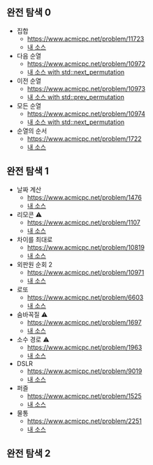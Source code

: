 ## 완전 탐색 0
- 집합
	- https://www.acmicpc.net/problem/11723
	- [내 소스](https://github.com/HelloWoori/AlgorithmStudyWithBaekjoon/blob/master/ExhaustiveSearch/Set.cpp)
- 다음 순열
	- https://www.acmicpc.net/problem/10972
	- [내 소스 with std::next_permutation](https://github.com/HelloWoori/AlgorithmStudyWithBaekjoon/blob/master/ExhaustiveSearch/NextPermutation.cpp)
- 이전 순열
	- https://www.acmicpc.net/problem/10973
	- [내 소스 with std::prev_permutation](https://github.com/HelloWoori/AlgorithmStudyWithBaekjoon/blob/master/ExhaustiveSearch/PrevPermutation.cpp)
- 모든 순열
	- https://www.acmicpc.net/problem/10974
	- [내 소스 with std::next_permutation](https://github.com/HelloWoori/AlgorithmStudyWithBaekjoon/blob/master/ExhaustiveSearch/AllPermutation.cpp)
- 순열의 순서
	- https://www.acmicpc.net/problem/1722
	- [내 소스](https://github.com/HelloWoori/AlgorithmStudyWithBaekjoon/blob/master/ExhaustiveSearch/SequenceOfPermutation.cpp)

## 완전 탐색 1
- 날짜 계산
	- https://www.acmicpc.net/problem/1476
	- [내 소스](https://github.com/HelloWoori/AlgorithmStudyWithBaekjoon/blob/master/ExhaustiveSearch/CalcDate.cpp)
- 리모콘 ⚠️
	- https://www.acmicpc.net/problem/1107
	- [내 소스](https://github.com/HelloWoori/AlgorithmStudyWithBaekjoon/blob/master/ExhaustiveSearch/RemoteControl.cpp)
- 차이를 최대로
	- https://www.acmicpc.net/problem/10819
	- [내 소스](https://github.com/HelloWoori/AlgorithmStudyWithBaekjoon/blob/master/ExhaustiveSearch/MaximumDifference.cpp)
- 외판원 순회 2
	- https://www.acmicpc.net/problem/10971
	- [내 소스](https://github.com/HelloWoori/AlgorithmStudyWithBaekjoon/blob/master/ExhaustiveSearch/TravelingSalesmanProblem2.cpp)
- 로또
	- https://www.acmicpc.net/problem/6603
	- [내 소스](https://github.com/HelloWoori/AlgorithmStudyWithBaekjoon/blob/master/ExhaustiveSearch/Lotto.cpp)
- 숨바꼭질 ⚠️
	- https://www.acmicpc.net/problem/1697
	- [내 소스](https://github.com/HelloWoori/AlgorithmStudyWithBaekjoon/blob/master/ExhaustiveSearch/HideAndSeek.cpp)
- 소수 경로 ⚠️
	- https://www.acmicpc.net/problem/1963
	- [내 소스](https://github.com/HelloWoori/AlgorithmStudyWithBaekjoon/blob/master/ExhaustiveSearch/PrimePath.cpp)
- DSLR
	- https://www.acmicpc.net/problem/9019
	- [내 소스](https://github.com/HelloWoori/AlgorithmStudyWithBaekjoon/blob/master/ExhaustiveSearch/DSLR.cpp)
- 퍼즐
	- https://www.acmicpc.net/problem/1525
	- [내 소스](https://github.com/HelloWoori/AlgorithmStudyWithBaekjoon/blob/master/ExhaustiveSearch/Puzzle.cpp)
- 물통
	- https://www.acmicpc.net/problem/2251
	- [내 소스](https://github.com/HelloWoori/AlgorithmStudyWithBaekjoon/blob/master/ExhaustiveSearch/Bucket.cpp)

## 완전 탐색 2